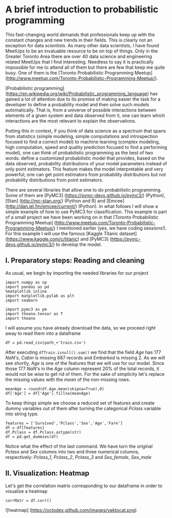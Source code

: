 # A brief introduction to probabilistic programming 

This fast-changing world demands that professionals keep up with the constant changes and new trends in their fields. This is clearly not an exception for data scientists. As many other data scientists, I have found MeetUps to be an invaluable resource to be on top of things. Only in the Greater Toronto Area there are over 40 data science and engineering related MeetUps that I find interesting. Needless to say it is practically impossible for me to attend all of them but there are few that keep me quite busy. One of them is the [Toronto Probabilistic Programming Meetup] (http://www.meetup.com/Toronto-Probabilistic-Programming-Meetup/).  

[Probabilistic programming] (https://en.wikipedia.org/wiki/Probabilistic_programming_language) has gained a lot of attention due to its promise of making easier the task for a developer to define a probability model and then solve such models automatically. That is, from a universe of possible interactions between elements of a given system and data observed from it, one can learn which interactions are the most relevant to explain the observations. 

Putting this in context, if you think of data science as a spectrum that spans from statistics (simple modeling, simple computations and introspection focused to find a correct model) to machine learning (complex modeling, high computation, speed and quality prediction focused to find a performing model), one can think of probabilistic programming as the best of two words: define a customized probabilistic model that provides, based on the data observed, probability distributions of your model parameters instead of only point estimators. This feature makes the model interpretable and very powerful; one can get point estimators from probability distributions but not probability distributions from point estimators. 

There are several libraries that allow one to do probabilistic programming. Some of them are [PyMC3] (https://pymc-devs.github.io/pymc3/) (Python), [Stan] (http://mc-stan.org/) (Python and R) and [Emcee] (http://dan.iel.fm/emcee/current/) (Python). In what follows I will show a simple example of how to use PyMC3 for classification. This example is part of a small project we have been working on in that [Toronto Probabilistic Programming Meetup] (http://www.meetup.com/Toronto-Probabilistic-Programming-Meetup/) I mentioned earlier (yes, we have coding sessions!). For this example I will use the famous [Kaggle Titanic dataset] (https://www.kaggle.com/c/titanic) and [PyMC3] (https://pymc-devs.github.io/pymc3/) to develop the model.

## I. Preparatory steps: Reading and cleaning

As usual, we begin by importing the needed libraries for our project

```
import numpy as np
import pandas as pd
%matplotlib inline
import matplotlib.pylab as plt
import seaborn

import pymc3 as pm
import theano.tensor as T
import theano
```

I will assume you have already download the data, so we proceed right away to read them into a dataframe 

```
df = pd.read_csv(path_+'train.csv')
```

After executing  ```dfTrain.isnull().sum()``` we find that the field *Age* has 177 *NaN's*, *Cabin* is missing 687 records and *Embarked* is missing 2. As we will see shortly, *Age* is one of the features that we will use for our model. Since those 177 *NaN's* in the *Age* column represent 20% of the total records, it would not be wise to get rid of them. For the sake of simplicity let's replace the missing values with the *mean* of the non-missing rows.

```
meanAge = round(df.Age.mean(skipna=True),0)
df['Age'] = df['Age'].fillna(meanAge) 
```

To keep things simple we choose a reduced set of features and create dummy variables out of them after turning the categorical *Pclass* variable into string type.

```
features = ['Survived','Pclass','Sex','Age','Fare']
df = df[features]
df.Pclass = df.Pclass.astype(str)
df = pd.get_dummies(df)
```

Notice what the effect of the last command. We have turn the original *Pclass* and *Sex* columns into two and three numerical columns, respectively: *Pclass_1*, *Pclass_2*, *Pclass_3* and *Sex_female*, *Sex_male*

## II. Visualization: Heatmap

Let's get the correlation matrix corresponding to our dataframe in order to visualize a heatmap

```
corrMatr = df.corr()
```
![heatmap]
(https://octodex.github.com/images/yaktocat.png)






